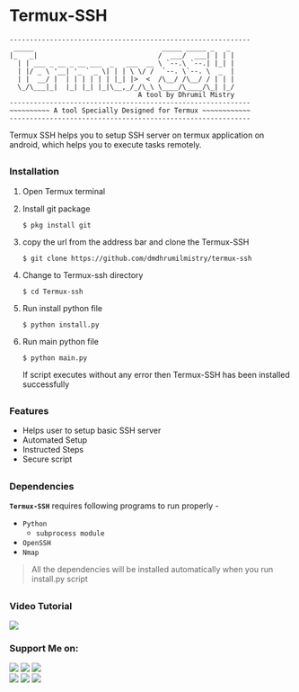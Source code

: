 <!-- Termux-SSH -->


# Termux-SSH
```
------------------------------------------------------------
 _____                                _____ _____ _   _ 
|_   _|                              /  ___/  ___| | | |
  | | ___ _ __ _ __ ___  _   ___  __ \ `--.\ `--.| |_| |
  | |/ _ \ '__| '_ ` _ \| | | \ \/ /  `--. \`--. \  _  |
  | |  __/ |  | | | | | | |_| |>  <  /\__/ /\__/ / | | |
  \_/\___|_|  |_| |_| |_|\__,_/_/\_\ \____/\____/\_| |_/
                                A tool by Dhrumil Mistry
------------------------------------------------------------
~~~~~~~~~~ A tool Specially Designed for Termux ~~~~~~~~~~~~
------------------------------------------------------------
```
Termux SSH helps you to setup SSH server on termux application on android, which helps you to execute tasks remotely.

## 

### Installation

1. Open Termux terminal

2. Install git package
   ```
   $ pkg install git
   ```
   
3. copy the url from the address bar and clone the Termux-SSH
   ```
   $ git clone https://github.com/dmdhrumilmistry/termux-ssh
   ```
   
4. Change to Termux-ssh directory
   ```
   $ cd Termux-ssh
   ```
   
5. Run install python file
   ```
   $ python install.py
   ```
   
6. Run main python file
   ```
   $ python main.py
   ```
   
   If script executes without any error then Termux-SSH has been installed successfully
  
##


### Features

   - Helps user to setup basic SSH server
   - Automated Setup
   - Instructed Steps
   - Secure script

##


### Dependencies

   **`Termux-SSH`** requires following programs to run properly -
   - `Python`
      - `subprocess module`
   - `OpenSSH`
   - `Nmap`
   
   > All the dependencies will be installed automatically when you run install.py script
  
  
  ##
  
  ### Video Tutorial
  
  <a href = "https://www.youtube.com/watch?v=V_m3vHmOY3c" target = "_blank"><img src = "https://img.shields.io/badge/YouTube%20Video-For%20video%20click%20here-bd2c00"></a><br>
  
  ### Support Me on:
  
  <p align ="left">
    <a href = "https://github.com/dmdhrumilmistry" target="_blank"><img src = "https://img.shields.io/badge/Github-dmdhrumilmistry-333"></a>
    <a href = "https://www.instagram.com/dmdhrumilmistry/" target="_blank"><img src = "https://img.shields.io/badge/Instagram-dmdhrumilmistry-833ab4"></a>
    <a href = "https://twitter.com/dmdhrumilmistry" target="_blank"><img src = "https://img.shields.io/badge/Twitter-dmdhrumilmistry-4078c0"></a><br>
    <a href = "https://dhrumilmistrywrites.blogspot.com/" target="_blank"><img src = "https://img.shields.io/badge/YouTube-Dhrumil%20Mistry-critical"></a>
    <a href = "https://www.youtube.com/channel/UChbjrRvbzgY3BIomUI55XDQ" target="_blank"><img src = "https://img.shields.io/badge/Blog-Dhrumil%20Mistry-bd2c00"></a>
    <a href = "https://www.linkedin.com/in/dhrumil-mistry-312966192/" target="_blank"><img src = "https://img.shields.io/badge/LinkedIn-Dhrumil%20Mistry-4078c0"></a><br>
    
   </p>
  

